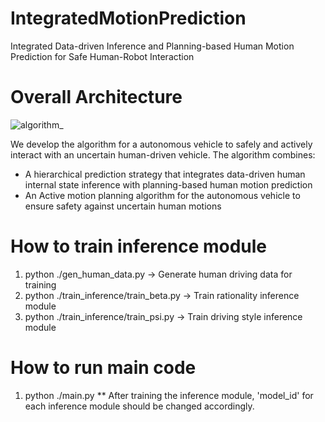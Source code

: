 # IntegratedMotionPrediction
Integrated Data-driven Inference and Planning-based Human Motion Prediction for Safe Human-Robot Interaction

# Overall Architecture  
![algorithm_](https://github.com/HMCL-UNIST/IntegratedMotionPrediction/assets/86097031/8e75b2f7-6857-4063-b1b4-4c5a2e2c0058)

We develop the algorithm for a autonomous vehicle to safely and actively interact with an uncertain human-driven vehicle.
The algorithm combines:
  -  A hierarchical prediction strategy that integrates data-driven human internal state inference with planning-based human motion prediction
  -  An Active motion planning algorithm for the autonomous vehicle to ensure safety against uncertain human motions

# How to train inference module
1. python ./gen_human_data.py
-> Generate human driving data for training
2. python ./train_inference/train_beta.py
-> Train rationality inference module
3. python ./train_inference/train_psi.py
-> Train driving style inference module

# How to run main code
1. python ./main.py
** After training the inference module, 'model_id' for each inference module should be changed accordingly.
   
